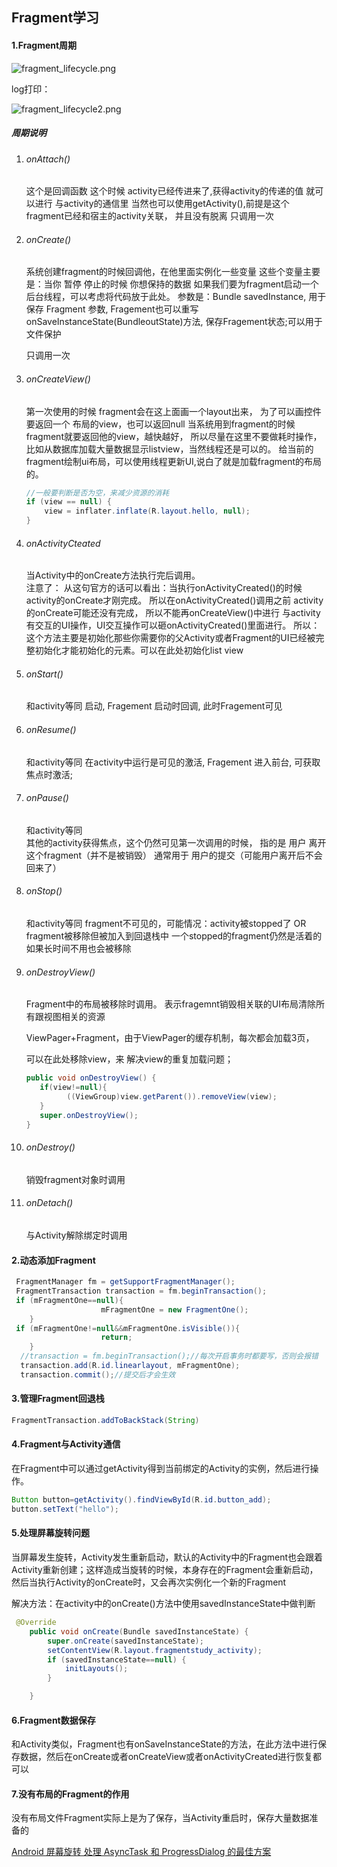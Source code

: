 ## Fragment学习

####  1.Fragment周期

![fragment_lifecycle.png](Screen/fragment_lifecycle.png)

log打印：

![fragment_lifecycle2.png](Screen/fragment_lifecycle2.png)

##### 周期说明

1. ###### onAttach()

   这个是回调函数
   这个时候 activity已经传进来了,获得activity的传递的值
   就可以进行 与activity的通信里
   当然也可以使用getActivity(),前提是这个fragment已经和宿主的activity关联，
   并且没有脱离
   只调用一次

2. ###### onCreate()

   系统创建fragment的时候回调他，在他里面实例化一些变量
   这些个变量主要是：当你 暂停 停止的时候 你想保持的数据
   如果我们要为fragment启动一个后台线程，可以考虑将代码放于此处。
   参数是：Bundle savedInstance, 用于保存 Fragment 参数,
   Fragement也可以重写 onSaveInstanceState(BundleoutState)方法, 
   保存Fragement状态;可以用于 文件保护

   只调用一次

3. ###### onCreateView()

   第一次使用的时候 fragment会在这上面画一个layout出来，
   为了可以画控件 要返回一个 布局的view，也可以返回null
   当系统用到fragment的时候 fragment就要返回他的view，越快越好，
   所以尽量在这里不要做耗时操作，比如从数据库加载大量数据显示listview，当然线程还是可以的。
   给当前的fragment绘制ui布局，可以使用线程更新UI,说白了就是加载fragment的布局的。

   ```java
   //一般要判断是否为空，来减少资源的消耗
   if (view == null) {
       view = inflater.inflate(R.layout.hello, null);
   }
   ```

4. ###### onActivityCteated

   当Activity中的onCreate方法执行完后调用。    
   注意了：
   从这句官方的话可以看出：当执行onActivityCreated()的时候 activity的onCreate才刚完成。
   所以在onActivityCreated()调用之前 activity的onCreate可能还没有完成，
   所以不能再onCreateView()中进行 与activity有交互的UI操作，UI交互操作可以砸onActivityCreated()里面进行。
   所以：这个方法主要是初始化那些你需要你的父Activity或者Fragment的UI已经被完整初始化才能初始化的元素。可以在此处初始化list view

5. ###### onStart()

   和activity等同 
   启动, Fragement 启动时回调, 此时Fragement可见

6. ###### onResume()

   和activity等同 
   在activity中运行是可见的激活, Fragement 进入前台, 可获取焦点时激活;

7. ###### onPause()

   和activity等同   
   其他的activity获得焦点，这个仍然可见第一次调用的时候，
   指的是 用户 离开这个fragment（并不是被销毁）
   通常用于 用户的提交（可能用户离开后不会回来了）

8. ###### onStop()

   和activity等同 
   fragment不可见的，可能情况：activity被stopped了 OR  fragment被移除但被加入到回退栈中
   一个stopped的fragment仍然是活着的如果长时间不用也会被移除

9. ###### onDestroyView()

   Fragment中的布局被移除时调用。
   表示fragemnt销毁相关联的UI布局清除所有跟视图相关的资源

   ViewPager+Fragment，由于ViewPager的缓存机制，每次都会加载3页，

   可以在此处移除view，来 解决view的重复加载问题；

   ```java
   public void onDestroyView() {
      if(view!=null){
            ((ViewGroup)view.getParent()).removeView(view);
      }
      super.onDestroyView();
   }
   ```

10. ###### onDestroy()

    销毁fragment对象时调用

11. ###### onDetach()

    与Activity解除绑定时调用



####  2.动态添加Fragment

```java
 FragmentManager fm = getSupportFragmentManager();
 FragmentTransaction transaction = fm.beginTransaction();
 if (mFragmentOne==null){
                    mFragmentOne = new FragmentOne();
    }
 if (mFragmentOne!=null&&mFragmentOne.isVisible()){
                    return;
    }
  //transaction = fm.beginTransaction();//每次开启事务时都要写，否则会报错
  transaction.add(R.id.linearlayout, mFragmentOne);
  transaction.commit();//提交后才会生效
```



#### 3.管理Fragment回退栈

```java
FragmentTransaction.addToBackStack(String)
```



#### 4.Fragment与Activity通信

在Fragment中可以通过getActivity得到当前绑定的Activity的实例，然后进行操作。

```java
Button button=getActivity().findViewById(R.id.button_add);
button.setText("hello");
```

#### 5.处理屏幕旋转问题

当屏幕发生旋转，Activity发生重新启动，默认的Activity中的Fragment也会跟着Activity重新创建；这样造成当旋转的时候，本身存在的Fragment会重新启动，然后当执行Activity的onCreate时，又会再次实例化一个新的Fragment

解决方法：在activity中的onCreate()方法中使用savedInstanceState中做判断

```java
 @Override
    public void onCreate(Bundle savedInstanceState) {
        super.onCreate(savedInstanceState);
        setContentView(R.layout.fragmentstudy_activity);
        if (savedInstanceState==null) {
            initLayouts();
        }

    }
```

#### 6.Fragment数据保存

和Activity类似，Fragment也有onSaveInstanceState的方法，在此方法中进行保存数据，然后在onCreate或者onCreateView或者onActivityCreated进行恢复都可以

#### 7.没有布局的Fragment的作用

没有布局文件Fragment实际上是为了保存，当Activity重启时，保存大量数据准备的

[Android 屏幕旋转 处理 AsyncTask 和 ProgressDialog 的最佳方案](https://blog.csdn.net/lmj623565791/article/details/37936275)
